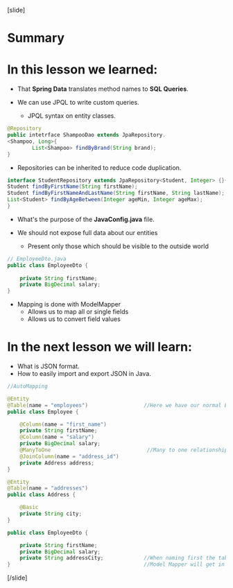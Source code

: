 [slide]
# Summary

# In this lesson we learned:

- That **Spring Data** translates method names to **SQL Queries**.

- We can use JPQL to write custom queries.
    - JPQL syntax on entity classes.

```java
@Repository
public intetrface ShampooDao extends JpaRepository.
<Shampoo, Long>{                            
        List<Shampoo> findByBrand(String brand);
}
```

- Repositories can be inherited to reduce code duplication.

```java
interface StudentRepository extends JpaRepository<Student, Integer> {}{
Student findByFirstName(String firstName);                                   //.where firstName == firstName(param).
Student findByFirstNameAndLastName(String firstName, String lastName);       //.where firstName == firstame(param) AND lastName == lastName(param)
List<Student> findByAgeBetween(Integer ageMin, Integer ageMax);              //.where age between ageMin(param) AND ageMax(param).
}
```

- What's the purpose of the **JavaConfig.java** file.

- We should not expose full data about our entities
    - Present only those which should be visible to the outside world

```java
// EmployeeDto.java
public class EmployeeDto {       
                                   
    private String firstName;
    private BigDecimal salary;
}
```

- Mapping is done with ModelMapper
    - Allows us to map all or single fields
    - Allows us to convert field values

# In the next lesson we will learn:

- What is JSON format.
- How to easily import and export JSON in Java.

```java
//AutoMapping

@Entity
@Table(name = "employees")                  //Here we have our normal Employee Entity connected to table `employees`
public class Employee {

    @Column(name = "first_name")
    private String firstName;
    @Column(name = "salary")
    private BigDecimal salary;
    @ManyToOne                               //Many to one relationship to the entity Address
    @JoinColumn(name = "address_id")        
    private Address address;
}

@Entity
@Table(name = "addresses")
public class Address {

    @Basic
    private String city;
}

public class EmployeeDto {

    private String firstName;
    private BigDecimal salary;
    private String addressCity;             //When naming first the table and then the property you want, 
}                                           //Model Mapper will get in the property object recursively and take its property value.
```

[/slide]